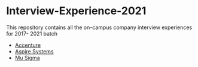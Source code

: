 # Interview-Experience-2021
This repository contains all the on-campus company interview experiences for 2017- 2021 batch

- [Accenture](https://github.com/GCT-Open-Source-Community/Interview-Experience-2021/blob/main/accenture.md)
- [Aspire Systems](https://github.com/GCT-Open-Source-Community/Interview-Experience-2021/blob/main/aspire%20systems.md)
- [Mu Sigma](https://github.com/GCT-Open-Source-Community/Interview-Experience-2021/blob/main/Mu%20Sigma.md)



